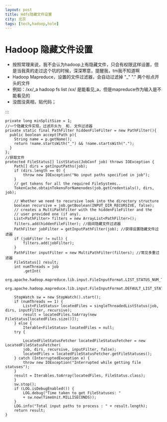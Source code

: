 ```yaml
---
layout: post
title: Hdfs隐藏文件设置
city: 北京
tags: [tech,hadoop,hole]
---
```


Hadoop 隐藏文件设置
============

+ 按照常理来说，我不会认为hadoop上有隐藏文件，只会有权限这样设置，但是当我真的走过这个坑的时候，深深寒意，提醒我，tm我不知道啊
+ Hadoop Mapreduce，设置的文件过滤器，会自动过滤掉 "_" "." 两个标点开头的文件
+ 例如：/xx/_a hadoop fs list /xx/ 是能看见_a，但是mapreduce作为输入是不能看见的
+ 没图没真相，贴代码；


:::
    
    private long minSplitSize = 1;
    //一个隐藏文件实现，过滤开头为_ 和. 文件过滤器
    private static final PathFilter hiddenFileFilter = new PathFilter(){
      public boolean accept(Path p){
        String name = p.getName(); 
        return !name.startsWith("_") && !name.startsWith("."); 
      }
    };
    //获取文件
    protected FileStatus[] listStatus(JobConf job) throws IOException {
        Path[] dirs = getInputPaths(job);
        if (dirs.length == 0) {
            throw new IOException("No input paths specified in job");
        }
        // get tokens for all the required FileSystems..
        TokenCache.obtainTokensForNamenodes(job.getCredentials(), dirs, job);
    
        // Whether we need to recursive look into the directory structure
        boolean recursive = job.getBoolean(INPUT_DIR_RECURSIVE, false);
        // creates a MultiPathFilter with the hiddenFileFilter and the
        // user provided one (if any).
        List<PathFilter> filters = new ArrayList<PathFilter>();
        filters.add(hiddenFileFilter); //田间隐藏文件过滤器
        PathFilter jobFilter = getInputPathFilter(job); //获得设置隐藏文件过滤器
        if (jobFilter != null) {
            filters.add(jobFilter);
        }
        PathFilter inputFilter = new MultiPathFilter(filters); //常见多重过滤器
        FileStatus[] result;
        int numThreads = job
            .getInt(
                org.apache.hadoop.mapreduce.lib.input.FileInputFormat.LIST_STATUS_NUM_THREADS,
                org.apache.hadoop.mapreduce.lib.input.FileInputFormat.DEFAULT_LIST_STATUS_NUM_THREADS);
    
        StopWatch sw = new StopWatch().start();
        if (numThreads == 1) {
            List<FileStatus> locatedFiles = singleThreadedListStatus(job, dirs, inputFilter, recursive); 
            result = locatedFiles.toArray(new FileStatus[locatedFiles.size()]);
        } else {
            Iterable<FileStatus> locatedFiles = null;
        try {
        
            LocatedFileStatusFetcher locatedFileStatusFetcher = new LocatedFileStatusFetcher(
            job, dirs, recursive, inputFilter, false);
            locatedFiles = locatedFileStatusFetcher.getFileStatuses();
        } catch (InterruptedException e) {
            throw new IOException("Interrupted while getting file statuses");
        }
        result = Iterables.toArray(locatedFiles, FileStatus.class);
        }
        sw.stop();
        if (LOG.isDebugEnabled()) {
            LOG.debug("Time taken to get FileStatuses: "
            + sw.now(TimeUnit.MILLISECONDS));
        }
        LOG.info("Total input paths to process : " + result.length);
        return result;
    } 


